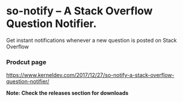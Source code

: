 # so-notify – A Stack Overflow Question Notifier.
Get instant notifications whenever a new question is posted on Stack Overflow

### Prodcut page

https://www.kerneldev.com/2017/12/27/so-notify-a-stack-overflow-question-notifier/




<b>Note: Check the releases section for downloads</b>
